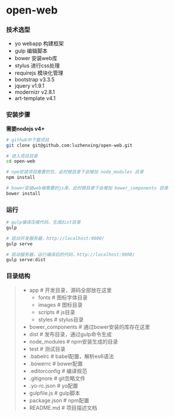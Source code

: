 # open-web

### 技术选型
- yo webapp 构建框架
- gulp 编辑脚本
- bower 安装web库
- stylus 进行css处理
- requirejs 模块化管理
- bootstrap v3.3.5
- jquery v1.9.1
- modernizr v2.8.1
- art-template v4.1
### 安装步骤
**需要nodejs v4+**

```bash
# github中下载项目
git clone git@github.com:luzhenxing/open-web.git 

# 进入项目目录
cd open-web

# npm安装项目需要的包，此时根目录下会增加 node_modules 目录
npm install

# bower安装web端需要的js库，此时根目录下会增加 bower_components 目录
bower install
```
### 运行
```bash
# gulp编译压缩代码，生成dist目录
gulp

# 启动开发服务器，http://localhost:9000/
gulp serve

# 启动服务器，运行编译后的代码，http://localhost:9000/
gulp serve:dist
```
### 目录结构
> + app   # 开发目录，源码全部放在这里
>   - fonts   # 图标字体目录
>   - images  # 图标目录
>   - scripts # js目录
>   - styles  # stylus目录
> + bower_components    # 通过bower安装的库存在这里
> + dist      # 发布目录，通过gulp命令生成
> + node_modules    # npm安装生成的目录
> + test   # 测试目录
> + .babelrc    # babel配置，解析es6语法
> + .bowerrc    # bower配置
> + .editorconfig   # 编译规范
> + .gitignore      # git忽略文件
> + .yo-rc.json     # yo配置
> + gulpfile.js     # gulp脚本
> + package.json    # npm配置
> + README.md       # 项目描述文档
